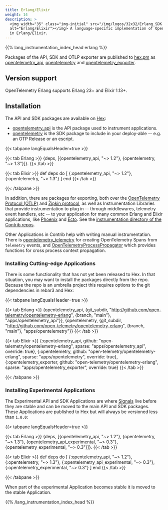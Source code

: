 ```yaml
---
title: Erlang/Elixir
weight: 14
description: >
  <img width="35" class="img-initial" src="/img/logos/32x32/Erlang_SDK.svg"
  alt="Erlang/Elixir"></img> A language-specific implementation of OpenTelemetry
  in Erlang/Elixir.
---
```


{{% lang_instrumentation_index_head erlang %}}

Packages of the API, SDK and OTLP exporter are published to
[hex.pm](https://hex.pm) as
[opentelemetry_api](https://hex.pm/packages/opentelemetry_api),
[opentelemetry](https://hex.pm/packages/opentelemetry) and
[opentelemetry_exporter](https://hex.pm/packages/opentelemetry_exporter).

## Version support

OpenTelemetry Erlang supports Erlang 23+ and Elixir 1.13+.

## Installation

The API and SDK packages are available on [Hex](https://hex.pm):

* [opentelemetry_api](https://hex.pm/packages/opentelemetry_api) is the API package used to instrument applications.
* [opentelemetry](https://hex.pm/packages/opentelemetry) is the SDK package to
  include in your deploy-able -- e.g. an OTP Release or an escript.

<!-- prettier-ignore-start -->
{{< tabpane langEqualsHeader=true >}}

{{< tab Erlang >}}
{deps, [{opentelemetry_api, "~> 1.2"},
        {opentelemetry, "~> 1.3"}]}.
{{< /tab >}}

{{< tab Elixir >}}
def deps do
  [
    {:opentelemetry_api, "~> 1.2"},
    {:opentelemetry, "~> 1.3"}
  ]
end
{{< /tab >}}

{{< /tabpane >}}
<!-- prettier-ignore-end -->

In addition, there are packages for exporting, both over the [OpenTelemetry
Protocol (OTLP)](https://hex.pm/packages/opentelemetry_exporter) and [Zipkin protocol](https://hex.pm/packages/opentelemetry_zipkin), as well as Instrumentation Libraries
that provide instrumentation to plug in -- through middlewares, telemetry event handlers,
etc -- to your application for many common Erlang and Elixir applications, like
[Phoenix](https://www.phoenixframework.org/) and [Ecto](https://hexdocs.pm/ecto/Ecto.html). See
the [instrumentation directory of the
Contrib
repos](https://github.com/open-telemetry/opentelemetry-erlang-contrib/tree/main/instrumentation).

Other Applications in Contrib help with writing manual instrumentation. There
is
[opentelemetry_telemetry](https://github.com/open-telemetry/opentelemetry-erlang-contrib/tree/main/utilities/opentelemetry_telemetry)
for creating OpenTelemetry Spans from `telemetry` events, and
[OpenTelemetryProcessPropagator](https://github.com/open-telemetry/opentelemetry-erlang-contrib/tree/main/propagators/opentelemetry_process_propagator)
which provides functions for cross process context propagation.

### Installing Cutting-edge Applications

There is some functionality that has not yet been released to Hex. In that
situation, you may want to install the packages directly from the repo. Because
the repo is an umbrella project this requires options to the git dependencies in
rebar3 and Hex:

<!-- prettier-ignore-start -->
{{< tabpane langEqualsHeader=true >}}

{{< tab Erlang >}}
{opentelemetry_api, {git_subdir, "http://github.com/open-telemetry/opentelemetry-erlang", {branch, "main"}, "apps/opentelemetry_api"}},
{opentelemetry, {git_subdir, "http://github.com/open-telemetry/opentelemetry-erlang", {branch, "main"},
"apps/opentelemetry"}}
{{< /tab >}}

{{< tab Elixir >}}
{:opentelemetry_api, github: "open-telemetry/opentelemetry-erlang", sparse:
"apps/opentelemetry_api", override: true},
{:opentelemetry, github: "open-telemetry/opentelemetry-erlang", sparse:
"apps/opentelemetry", override: true},
{:opentelemetry_exporter, github: "open-telemetry/opentelemetry-erlang", sparse: "apps/opentelemetry_exporter", override: true}
{{< /tab >}}

{{< /tabpane >}}
<!-- prettier-ignore-end -->

### Installing Experimental Applications

The Experimental API and SDK Applications are where [Signals](/docs/concepts/signals/) live before they are
stable and can be moved to the main API and SDK packages. These Applications are
published to Hex but will always be versioned less than `1.0.0`:

<!-- prettier-ignore-start -->
{{< tabpane langEqualsHeader=true >}}

{{< tab Erlang >}}
{deps, [{opentelemetry_api, "~> 1.2"},
        {opentelemetry, "~> 1.3"},
        {opentelemetry_api_experimental, "~> 0.3"},
        {opentelemetry_experimental, "~> 0.3"}]}.
{{< /tab >}}

{{< tab Elixir >}}
def deps do
  [
    {:opentelemetry_api, "~> 1.2"},
    {:opentelemetry, "~> 1.3"},
    {:opentelemetry_api_experimental, "~> 0.3"},
    {:opentelemetry_experimental, "~> 0.3"}
  ]
end
{{< /tab >}}

{{< /tabpane >}}
<!-- prettier-ignore-end -->

When part of the experimental Application becomes stable it is moved to the
stable Application.

{{% /lang_instrumentation_index_head %}}
